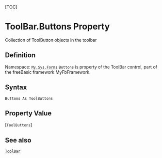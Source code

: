 [TOC]
# ToolBar.Buttons Property
Collection of ToolButton objects in the toolbar
## Definition
Namespace: [`My.Sys.Forms`](My.Sys.Forms.md)
`Buttons` is property of the ToolBar control, part of the freeBasic framework MyFbFramework.
## Syntax
```freeBasic
Buttons As ToolButtons
```
## Property Value
[`ToolButtons`]
## See also
[`ToolBar`](ToolBar.md)

